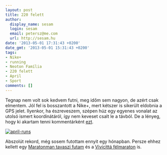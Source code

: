 ```yaml
---
layout: post
title: 220 felett
author:
  display_name: sesam
  login: sesam
  email: petersz@me.com
  url: http://sesam.hu
date: '2013-05-01 17:31:43 +0200'
date_gmt: '2013-05-01 15:31:43 +0200'
tags:
- Nike+
- running
- Neoton Família
- 220 felett
- April
- Sport
comments: []
---
```


Tegnap nem volt sok kedvem futni, meg időm sem nagyon, de azért csak elmentem. Jól fel is bosszantott a Nike+, mert kétszer is sikerült eldobnia a GPS jelet. Ilyenkor, ha észreveszem, szépen húz egy egyenes vonalat az utolsó ismert koordinátáról, így nem keveset csalt le a távból. De a lényeg, hogy ki akartam tenni kommentárként [ezt](http://www.youtube.com/watch?v=5sBj6Aqytac).

[![april-runs](http://sesam.hu/wp-content/uploads/2013/05/IMG_0473.png)](http://sesam.hu/wp-content/uploads/2013/05/IMG_0473.png)

Abszolút rekord, még sosem futottam ennyit egy hónapban. Persze ehhez kellett egy [Maratonman tavaszi futam](http://sesam.hu/2013/04/15/34833) és a [Vivicittá félmaraton](http://sesam.hu/2013/04/23/vivicitta-felmaraton-2013) is.

